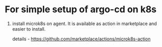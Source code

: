 # For simple setup of argo-cd on k8s
1. install microk8s on agent. It is available as action in marketplace and easier to install.
    
    details - https://github.com/marketplace/actions/microk8s-action